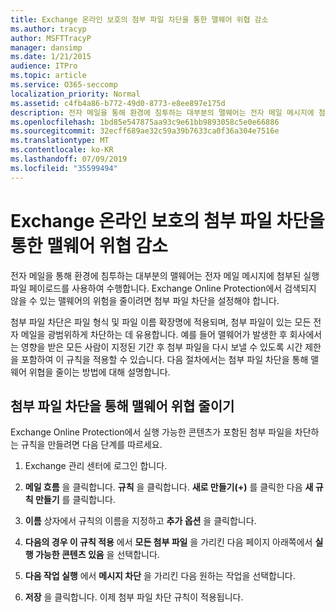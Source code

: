 ```yaml
---
title: Exchange 온라인 보호의 첨부 파일 차단을 통한 맬웨어 위협 감소
ms.author: tracyp
author: MSFTTracyP
manager: dansimp
ms.date: 1/21/2015
audience: ITPro
ms.topic: article
ms.service: O365-seccomp
localization_priority: Normal
ms.assetid: c4fb4a86-b772-49d0-8773-e8ee897e175d
description: 전자 메일을 통해 환경에 침투하는 대부분의 맬웨어는 전자 메일 메시지에 첨부된 실행 파일 페이로드를 사용하여 수행합니다. Exchange Online Protection에서 검색되지 않을 수 있는 맬웨어의 위험을 줄이려면 첨부 파일 차단을 설정해야 합니다.
ms.openlocfilehash: 1bd85e547875aa93c9e61bb9893058c5e0e66886
ms.sourcegitcommit: 32ecff689ae32c59a39b7633ca0f36a304e7516e
ms.translationtype: MT
ms.contentlocale: ko-KR
ms.lasthandoff: 07/09/2019
ms.locfileid: "35599494"
---
```

# <a name="reducing-malware-threats-through-file-attachment-blocking-in-exchange-online-protection"></a>Exchange 온라인 보호의 첨부 파일 차단을 통한 맬웨어 위협 감소

전자 메일을 통해 환경에 침투하는 대부분의 맬웨어는 전자 메일 메시지에 첨부된 실행 파일 페이로드를 사용하여 수행합니다. Exchange Online Protection에서 검색되지 않을 수 있는 맬웨어의 위험을 줄이려면 첨부 파일 차단을 설정해야 합니다. 
  
첨부 파일 차단은 파일 형식 및 파일 이름 확장명에 적용되며, 첨부 파일이 있는 모든 전자 메일을 광범위하게 차단하는 데 유용합니다. 예를 들어 맬웨어가 발생한 후 회사에서는 영향을 받은 모든 사람이 지정된 기간 후 첨부 파일을 다시 보낼 수 있도록 시간 제한을 포함하여 이 규칙을 적용할 수 있습니다. 다음 절차에서는 첨부 파일 차단을 통해 맬웨어 위협을 줄이는 방법에 대해 설명합니다. 
  
## <a name="reducing-malware-threats-through-file-attachment-blocking"></a>첨부 파일 차단을 통해 맬웨어 위협 줄이기

Exchange Online Protection에서 실행 가능한 콘텐츠가 포함된 첨부 파일을 차단하는 규칙을 만들려면 다음 단계를 따르세요.
  
1. Exchange 관리 센터에 로그인 합니다.
    
2. **메일 흐름** 을 클릭합니다. **규칙** 을 클릭합니다. **새로 만들기(+)** 를 클릭한 다음 **새 규칙 만들기** 를 클릭합니다. 
    
3. **이름** 상자에서 규칙의 이름을 지정하고 **추가 옵션** 을 클릭합니다. 
    
4. **다음의 경우 이 규칙 적용** 에서 **모든 첨부 파일** 을 가리킨 다음 페이지 아래쪽에서 **실행 가능한 콘텐츠 있음** 을 선택합니다. 
    
5. **다음 작업 실행** 에서 **메시지 차단** 을 가리킨 다음 원하는 작업을 선택합니다. 
    
6. **저장** 을 클릭합니다. 이제 첨부 파일 차단 규칙이 적용됩니다. 
    
